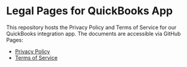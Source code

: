 # Legal Pages for QuickBooks App

This repository hosts the Privacy Policy and Terms of Service for our QuickBooks integration app. The documents are accessible via GitHub Pages:

- [Privacy Policy]([https://YFChenry-alt.github.io/quickbooks-app-legal/privacy-policy.md](https://github.com/YFChenry-alt/quickbooks-usage-legal-disclosures/blob/main/privacy-policy.md))
- [Terms of Service]([https://YFChenry-alt.github.io/quickbooks-app-legal/terms-of-service.md](https://github.com/YFChenry-alt/quickbooks-usage-legal-disclosures/blob/main/terms-of-service.md))
